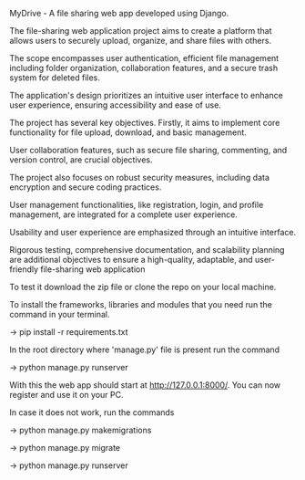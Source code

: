 MyDrive - A file sharing web app developed using Django.

The file-sharing web application project aims to create a platform that allows users to securely upload, organize, and share files with others.

The scope encompasses user authentication, efficient file management including folder organization, collaboration features, and a secure trash system for deleted files.

The application's design prioritizes an intuitive user interface to enhance user experience, ensuring accessibility and ease of use.

The project has several key objectives. Firstly, it aims to implement core functionality for file upload, download, and basic management.

User collaboration features, such as secure file sharing, commenting, and version control, are crucial objectives.

The project also focuses on robust security measures, including data encryption and secure coding practices.

User management functionalities, like registration, login, and profile management, are integrated for a complete user experience.

Usability and user experience are emphasized through an intuitive interface.

Rigorous testing, comprehensive documentation, and scalability planning are additional objectives to ensure a high-quality, adaptable, and user-friendly file-sharing web application

To test it download the zip file or clone the repo on your local machine.

To install the frameworks, libraries and modules that you need run the command in your terminal.

-> pip install -r requirements.txt

In the root directory where 'manage.py' file is present run the command

-> python manage.py runserver

With this the web app should start at http://127.0.0.1:8000/.
You can now register and use it on your PC.


In case it does not work, run the commands

-> python manage.py makemigrations

-> python manage.py migrate

-> python manage.py runserver

